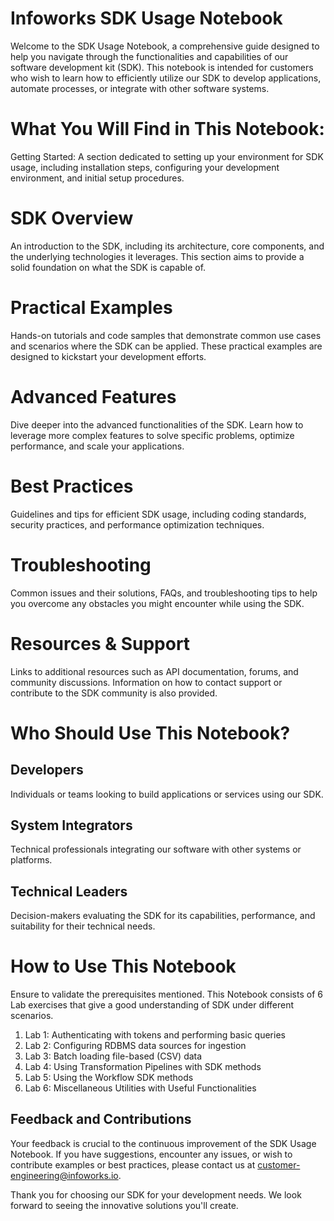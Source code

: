 # Infoworks SDK Usage Notebook

Welcome to the SDK Usage Notebook, a comprehensive guide designed to help you navigate through the functionalities and capabilities of our software development kit (SDK). This notebook is intended for customers who wish to learn how to efficiently utilize our SDK to develop applications, automate processes, or integrate with other software systems.

# What You Will Find in This Notebook:

Getting Started: A section dedicated to setting up your environment for SDK usage, including installation steps, configuring your development environment, and initial setup procedures.

# SDK Overview

An introduction to the SDK, including its architecture, core components, and the underlying technologies it leverages. This section aims to provide a solid foundation on what the SDK is capable of.

# Practical Examples

Hands-on tutorials and code samples that demonstrate common use cases and scenarios where the SDK can be applied. These practical examples are designed to kickstart your development efforts.

# Advanced Features

Dive deeper into the advanced functionalities of the SDK. Learn how to leverage more complex features to solve specific problems, optimize performance, and scale your applications.

# Best Practices

Guidelines and tips for efficient SDK usage, including coding standards, security practices, and performance optimization techniques.
# Troubleshooting

Common issues and their solutions, FAQs, and troubleshooting tips to help you overcome any obstacles you might encounter while using the SDK.

# Resources & Support

Links to additional resources such as API documentation, forums, and community discussions. Information on how to contact support or contribute to the SDK community is also provided.

# Who Should Use This Notebook?
## Developers
Individuals or teams looking to build applications or services using our SDK.
## System Integrators
Technical professionals integrating our software with other systems or platforms.
## Technical Leaders
Decision-makers evaluating the SDK for its capabilities, performance, and suitability for their technical needs.

# How to Use This Notebook

Ensure to validate the prerequisites mentioned. 
This Notebook consists of 6 Lab exercises that give a good understanding of SDK under different scenarios.

1) Lab 1: Authenticating with tokens and performing basic queries
2) Lab 2: Configuring RDBMS data sources for ingestion
3) Lab 3: Batch loading file-based (CSV) data
4) Lab 4: Using Transformation Pipelines with SDK methods
5) Lab 5: Using the Workflow SDK methods
6) Lab 6: Miscellaneous Utilities with Useful Functionalities

## Feedback and Contributions
Your feedback is crucial to the continuous improvement of the SDK Usage Notebook. If you have suggestions, encounter any issues, or wish to contribute examples or best practices, please contact us at customer-engineering@infoworks.io. 

Thank you for choosing our SDK for your development needs. We look forward to seeing the innovative solutions you'll create.



